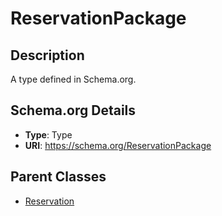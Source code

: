 # ReservationPackage

## Description
A type defined in Schema.org.

## Schema.org Details
- **Type**: Type
- **URI**: https://schema.org/ReservationPackage

## Parent Classes
- [Reservation](../Reservation.md)

